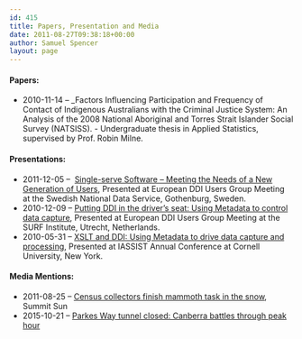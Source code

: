 ```yaml
---
id: 415
title: Papers, Presentation and Media
date: 2011-08-27T09:38:18+00:00
author: Samuel Spencer
layout: page
---
```

#### Papers:

  * 2010-11-14 &#8211; _Factors Influencing Participation and Frequency of Contact of Indigenous Australians with the Criminal Justice System: An Analysis of the 2008 National Aboriginal and Torres Strait Islander Social Survey (NATSISS). - Undergraduate thesis in Applied Statistics, supervised by Prof. Robin Milne.

#### Presentations:

  * 2011-12-05 &#8211;  [Single-serve Software &#8211; Meeting the Needs of a New Generation of Users](http://www.iza.org/conference_files/EDDI2011/call_for_papers/EDDI11_Program_2011-12-27.html "EDDI Program Page"), Presented at European DDI Users Group Meeting at the Swedish National Data Service, Gothenburg, Sweden.
  * 2010-12-09 &#8211; [Putting DDI in the driver’s seat: Using Metadata to control data capture](http://www.iza.org/conference_files/eddi10/Program_2010-12-04_final3.html "EDDI Program Page"), Presented at European DDI Users Group Meeting at the SURF Institute, Utrecht, Netherlands.
  * 2010-05-31 &#8211; [XSLT and DDI: Using Metadata to drive data capture and processing](http://www.ciser.cornell.edu/IASSIST/program/a4.shtm "IASSIST 2010 Program list"), Presented at IASSIST Annual Conference at Cornell University, New York.

#### Media Mentions:

  * 2011-08-25 &#8211; [Census collectors finish mammoth task in the snow](http://web.archive.org/web/20120531021120/http://www.summitsun.com.au/news/local/news/general/census-collectors-finish-mammoth-task-in-the-snow/2270704.aspx), Summit Sun
  * 2015-10-21 &#8211; [Parkes Way tunnel closed: Canberra battles through peak hour](https://web.archive.org/web/20160315234233/http://www.canberratimes.com.au/act-news/parkes-way-tunnel-closed-canberra-battles-through-peak-hour-20151020-gke516.html)

